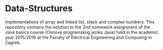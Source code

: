 # Data-Structures
Implementations of array and linked list, stack and complex numbers.
This repository contains the solution to the 2nd homework assignment of the Java basics course (Osnove programskog jezika Java) held in the academic year 2015/2016 at the Faculty of Electrical Engineering and Computing in Zagreb.
